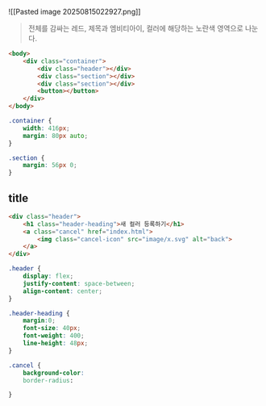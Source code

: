 ![[Pasted image 20250815022927.png]]
> 전체를 감싸는 레드, 제목과 엠비티아이, 컬러에 해당하는 노란색 영역으로 나눈다.
> 
```html
<body>
	<div class="container">
		<div class="header"></div>
		<div class="section"></div>
		<div class="section"></div>
		<button></button>
	</div>
</body>
```
```CSS
.container {
	width: 416px;
	margin: 80px auto;
}

.section {
	margin: 56px 0;
}
```

## title
```html
<div class="header">
	<h1 class="header-heading">새 컬러 등록하기</h1>
	<a class="cancel" href="index.html">
		<img class="cancel-icon" src="image/x.svg" alt="back">
	</a>
</div>
```
```css
.header {
	display: flex;
	justify-content: space-between;
	align-content: center;
}

.header-heading {
	margin:0;
	font-size: 40px;
	font-weight: 400;
	line-height: 48px;
}

.cancel {
	background-color:
	border-radius:

}
```